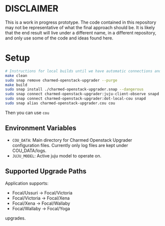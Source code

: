 # DISCLAIMER

This is a work in progress prototype. The code contained in this repository
may not be representative of what the final approach should be.
It is likely that the end result will live under a different name, in a
different repository, and only use some of the code and ideas found here.

# Setup

```bash
# Instructions for local builds until we have automatic connections and alias
make clean
sudo snap remove charmed-openstack-upgrader --purge
make build
sudo snap install ./charmed-openstack-upgrader.snap --dangerous
sudo snap connect charmed-openstack-upgrader:juju-client-observe snapd
sudo snap connect charmed-openstack-upgrader:dot-local-cou snapd
sudo snap alias charmed-openstack-upgrader.cou cou
```

Then you can use ```cou```

## Environment Variables

- `COU_DATA`: Main directory for Charmed Openstack Upgrader configuration files. Currently only log files are kept under
  COU_DATA/logs.
- `JUJU_MODEL`: Active juju model to operate on.

## Supported Upgrade Paths

Application supports:

- Focal/Ussuri -> Focal/Victoria
- Focal/Victoria -> Focal/Xena
- Focal/Xena -> Focal/Wallaby
- Focal/Wallaby -> Focal/Yoga

upgrades.
